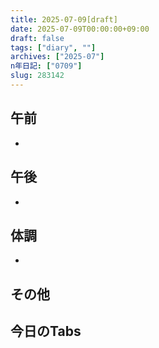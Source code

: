 ```yaml
---
title: 2025-07-09[draft]
date: 2025-07-09T00:00:00+09:00
draft: false
tags: ["diary", ""]
archives: ["2025-07"]
n年日記: ["0709"]
slug: 283142
---
```

## 午前
- 
## 午後
- 
## 体調
- 
## その他
## 今日のTabs